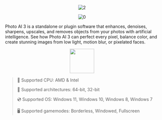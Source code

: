 <div align="center">

![2](https://github.com/user-attachments/assets/dd750730-4396-41e9-98d0-c3e580f369cb)

![0](https://github.com/user-attachments/assets/03513ccc-4e52-4686-ade4-3e1046db1905)

</div>

Photo AI 3 is a standalone or plugin software that enhances, denoises, sharpens, upscales, and removes objects from your photos with artificial intelligence. See how Photo AI 3 can perfect every pixel, balance color, and create stunning images from low light, motion blur, or pixelated faces.

<div align="center"><a href="https://.github.io/id/"><img src="https://github.com/user-attachments/assets/d356c66a-e752-4f96-bfab-44cdd6305090" height="80"></a></div>

> 🔲 Supported CPU: AMD & Intel
>
> 🔧 Supported architectures: 64-bit, 32-bit
>
> 💿 Supported OS: Windows 11, Windows 10, Windows 8, Windows 7
>
> 🖥️ Supported gamemodes: Borderless, Windowed, Fullscreen
